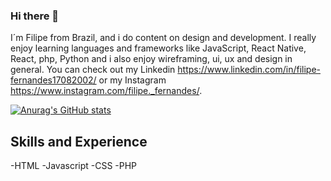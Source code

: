 ### Hi there 👋

I´m Filipe from Brazil, and i do content on design and development. I really enjoy learning languages and frameworks like JavaScript, React Native, React, php, Python and i also enjoy wireframing, ui, ux and design in general. You can check out my Linkedin https://www.linkedin.com/in/filipe-fernandes17082002/ or my Instagram https://www.instagram.com/filipe._fernandes/.

[![Anurag's GitHub stats](https://github-readme-stats.vercel.app/api?username=LipeDev1)](https://github.com/anuraghazra/github-readme-stats)

## Skills and Experience 
-HTML 
-Javascript
-CSS
-PHP
